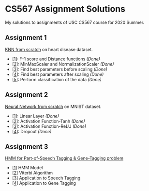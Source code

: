 # CS567 Assignment Solutions

My solutions to assignments of USC CS567 course for 2020 Summer.

## Assignment 1

[KNN from scratch](https://github.com/irisliucy/CS567/blob/master/assignment1/knn.py) on heart disease dataset.

- [[1](https://github.com/irisliucy/CS567/blob/master/assignment1/utils.py)]: F-1 score and Distance functions *(Done)*
- [[2](https://github.com/irisliucy/CS567/blob/master/assignment1/utils.py)]: MinMaxScaler and NormalizationScaler *(Done)*
- [[3](https://github.com/irisliucy/CS567/blob/master/assignment1/utils.py)]: Find best parameters before scaling *(Done)*
- [[4](https://github.com/irisliucy/CS567/blob/master/assignment1/utils.py)]: Find best parameters after scaling *(Done)*
- [[5](https://github.com/irisliucy/CS567/blob/master/assignment1/utils.py)]: Perform classification of the data *(Done)*

## Assignment 2

[Neural Network from scratch](https://github.com/irisliucy/CS567/blob/master/assignment2/neural_networks.py) on MNIST dataset.

- [[1](https://github.com/irisliucy/CS567/blob/master/assignment2/neural_networks.py)]: Linear Layer *(Done)*
- [[2](https://github.com/irisliucy/CS567/blob/master/assignment2/neural_networks.py)]: Activation Function-Tanh *(Done)*
- [[3](https://github.com/irisliucy/CS567/blob/master/assignment2/neural_networks.py)]: Activation Function-ReLU *(Done)*
- [[4](https://github.com/irisliucy/CS567/blob/master/assignment2/neural_networks.py)]: Dropout *(Done)*

## Assignment 3

[HMM for Part-of-Speech Tagging & Gene-Tagging problem](https://github.com/irisliucy/CS567/blob/master/assignment3/hmm.py)

- [[1](https://github.com/irisliucy/CS567/blob/master/assignment3/hmm.py)] HMM Model 
- [[2](https://github.com/irisliucy/CS567/blob/master/assignment3/hmm.py)] Viterbi Algorithm
- [[3](https://github.com/irisliucy/CS567/blob/master/assignment3/tagger.py)] Application to Speech Tagging
- [[4](https://github.com/irisliucy/CS567/blob/master/assignment3/tagger.py)] Application to Gene Tagging